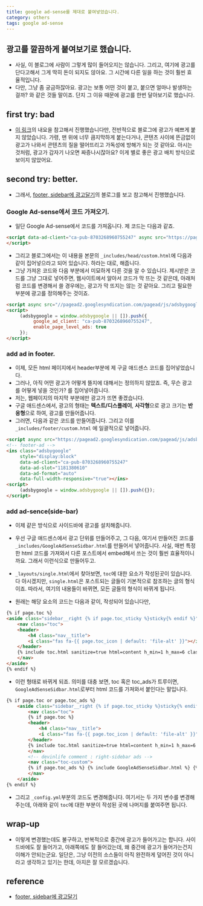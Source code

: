 ```yaml
---
title: google ad-sense를 제대로 붙여넣었습니다.
category: others
tags: google ad-sense
---
```


## 광고를 깔끔하게 붙여보기로 했습니다.

- 사실, 이 블로그에 사람이 그렇게 많이 들어오지는 않습니다. 그리고, 여기에 광고를 단다고해서 그게 딱히 돈이 되지도 않아요. 그 시간에 다른 일을 하는 것이 훨씬 효율적입니다. 
- 다만, 그냥 좀 궁금하잖아요. 광고는 보통 어떤 것이 붙고, 붙으면 얼마나 발생하는걸까? 와 같은 것들 말이죠. 단지 그 이유 때문에 광고를 한번 달아보기로 했습니다. 

## first try: bad

- [이 링크](https://shryu8902.github.io/jekyll/adsense/)의 내요을 참고해서 진행했습니다만, 전반적으로 블로그에 광고가 예쁘게 붙지 않았습니다. 가령, 맨 위에 너무 큼지막하게 붙는다거나, 콘텐츠 사이에 뜬금없이 광고가 나와서 콘텐츠의 질을 떨어뜨리고 가독성에 방해가 되는 것 같아요. 아시는 것처럼, 광고가 갑자기 나오면 짜증나시잖아요? 이게 별로 좋은 광고 배치 방식으로 보이지 않았어요. 

## second try: better.

- 그래서, [footer, sidebar에 광고달기](https://devinlife.com/howto%20github%20pages/adsense/)의 블로그를 보고 참고해서 진행했습니다. 

### Google Ad-sense에서 코드 가져오기.

- 일단 Google Ad-sense에서 코드를 가져옵니다. 제 코드는 다음과 같죠. 

```html
<script data-ad-client="ca-pub-8703268960755247" async src="https://pagead2.googlesyndication.com/pagead/js/adsbygoogle.js">
</script>
```

- 그리고 블로그에서는 이 내용을 본문의 `_includes/head/custom.html`에 다음과 같이 집어넣으라고 되어 있습니다. 하라는 대로, 해줍니다.
- 그냥 가져온 코드와 다음 부분에서 미묘하게 다른 것을 알 수 있습니다. 제시받은 코드를 그냥 그대로 넣어주면, 웹사이트에서 알아서 코드가 막 뜨는 것 같은데, 아래처럼 코드를 변경해서 쓸 경우에는, 광고가 막 뜨지는 않는 것 같아요. 그리고 필요한 부분에 광고를 정의해주는 것이죠.

```html 
<script async src="//pagead2.googlesyndication.com/pagead/js/adsbygoogle.js"></script>
<script>
     (adsbygoogle = window.adsbygoogle || []).push({
          google_ad_client: "ca-pub-8703268960755247",
          enable_page_level_ads: true
     });
</script>
```

### add ad in footer. 

- 이제, 모든 html 페이지에서 header부분에 제 구글 애드센스 코드를 집어넣었습니다. 
- 그러나, 아직 어떤 광고가 어떻게 뜰지에 대해서는 정의하지 않았죠. 즉, 무슨 광고를 어떻게 넣을 것인가? 를 집어넣어줍니다.
- 저는, 웹페이지의 마지막 부분에만 광고가 뜨면 좋겠습니다. 
- 구글 애드센스에서, 광고의 형태는 **텍스트/디스플레이**, **사각형**으로 광고 크기는 **반응형**으로 하여, 광고를 만들어줍니다. 
- 그러면, 다음과 같은 코드를 만들어줍니다. 그리고 이를 `_includes/footer/custom.html` 에 일괄적으로 넣어줍니다.

```html 
<script async src="https://pagead2.googlesyndication.com/pagead/js/adsbygoogle.js"></script>
<!-- footer-ad -->
<ins class="adsbygoogle"
     style="display:block"
     data-ad-client="ca-pub-8703268960755247"
     data-ad-slot="1181380610"
     data-ad-format="auto"
     data-full-width-responsive="true"></ins>
<script>
     (adsbygoogle = window.adsbygoogle || []).push({});
</script>
```

### add ad-sence(side-bar)

- 이제 같은 방식으로 사이드바에 광고를 설치해줍니다. 
- 우선 구글 애드센스에서 광고 단위를 만들어주고, 그 다음, 여기서 만들어진 코드를 `_includes/GoogleAdSenseSidbar.html`를 만들어서 넣어줍니다. 사실, 매번 특정한 html 코드를 가져와서 다른 포스트에서 embed해서 쓰는 것이 훨씬 효율적이니까요. 그래서 이런식으로 만들어두고. 
- `_layouts/single.html`에서 찾아보면, `toc`에 대한 요소가 작성된곳이 있습니다. 다 아시겠지만, `single.html`은 포스트되는 글들이 기본적으로 참조하는 글의 형식이죠. 따라서, 여기의 내용들이 바뀌면, 모든 글들의 형식이 바뀌게 됩니다.

- 원래는 해당 요소의 코드는 다음과 같이, 작성되어 있습니다만, 

```html 
{% if page.toc %}
<aside class="sidebar__right {% if page.toc_sticky %}sticky{% endif %}">
    <nav class="toc">
    <header>
        <h4 class="nav__title">
        <i class="fas fa-{{ page.toc_icon | default: 'file-alt' }}"></i> {{ page.toc_label | default: site.data.ui-text[site.locale].toc_label | default: "On this page" }}</h4>
    </header>
    {% include toc.html sanitize=true html=content h_min=1 h_max=6 class="toc__menu" %}
    </nav>
</aside>
{% endif %}
```

- 이런 형태로 바뀌게 되죠. 의미를 대충 보면, toc 혹은 toc_ads가 트루이면, `GoogleAdSenseSidbar.html`로부터 html 코드를 가져와서 붙인다는 말입니다. 

```html
{% if page.toc or page.toc_ads %}
    <aside class="sidebar__right {% if page.toc_sticky %}sticky{% endif %}">
        <nav class="toc">
        {% if page.toc %}
        <header>
            <h4 class="nav__title">
            <i class="fas fa-{{ page.toc_icon | default: 'file-alt' }}"></i> {{ page.toc_label | default: site.data.ui-text[site.locale].toc_label }}</h4>
        </header>
        {% include toc.html sanitize=true html=content h_min=1 h_max=6 class="toc__menu" %} {% endif %}
        </nav>
        <!-- devinlife comment : right-sidebar ads -->
        <nav class="toc-custom">
        {% if page.toc_ads %} {% include GoogleAdSenseSidbar.html %} {% endif %}
        </nav>
    </aside>
{% endif %}
```

- 그리고 `_config.yml`부분의 코드도 변경해줍니다. 여기서는 두 가지 변수를 변경해주는데, 아래와 같이 `toc`에 대한 부분이 작성된 곳에 나머지를 붙여주면 됩니다. 

## wrap-up

- 이렇게 변경했는데도 불구하고, 반복적으로 중간에 광고가 들어가고는 합니다. 사이드바에도 잘 들어가고, 아래쪽에도 잘 들어갔는데, 왜 중간에 광고가 들어가는건지 이해가 안되는군요. 일단은, 그냥 이전의 소스들이 아직 완전하게 덮어진 것이 아니라고 생각하고 있기는 한데, 아지은 잘 모르겠습니다.


## reference

- [footer, sidebar에 광고달기](https://devinlife.com/howto%20github%20pages/adsense/)
